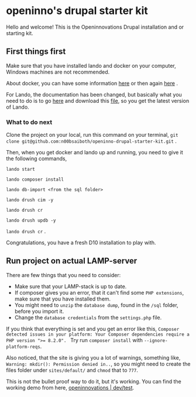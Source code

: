 # openinno's drupal starter kit
Hello and welcome! This is the Openinnovations Drupal installation and or starting kit.

## First things first
Make sure that you have installed lando and docker on your computer, Windows machines are not recommended.

About docker, you can have some information [here](https://docs.docker.com/engine/install/) or then again [here](https://docs.docker.com/engine/install/debian/) .

For Lando, the documentation has been changed, but basically what you need to do is to go [here](https://github.com/lando/lando/releases) and download this [file](https://github.com/lando/lando/releases/download/v3.21.0-beta.11/lando-x64-v3.21.0-beta.11.deb), so you get the latest version of Lando. 

### What to do next
Clone the project on your local, run this command on your terminal, `git clone git@github.com:n00bsaiboth/openinno-drupal-starter-kit.git` . 

Then, when you get docker and lando up and running, you need to give it the following commands, 

`lando start`

`lando composer install`

`lando db-import <from the sql folder>`

`lando drush cim -y`

`lando drush cr`

`lando drush updb -y`

`lando drush cr` .

Congratulations, you have a fresh D10 installation to play with.

## Run project on actual LAMP-server

There are few things that you need to consider:
- Make sure that your LAMP-stack is up to date.
- If composer gives you an error, that it can't find some `PHP extensions`, make sure that you have installed them.
- You might need to `unzip` the `database dump`, found in the `/sql` folder, before you import it.
- Change the `database credentials` from the `settings.php` file.

If you think that everything is set and you get an error like this, 
`Composer detected issues in your platform: Your Composer dependencies require a PHP version ">= 8.2.0". `
Try run `composer install` with `--ignore-platform-reqs`.

Also noticed, that the site is giving you a lot of warnings, something like, `Warning: mkdir(): Permission denied in..`, so you might need to create the files folder under `sites/default/` and `chmod` that to `777`.

This is not the bullet proof way to do it, but it's working. You can find the working demo from here, [openinnovations | dev/test](http://openinnovations.ddns.net:2224/). 

